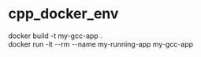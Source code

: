 # cpp_docker_env
docker build -t my-gcc-app . <br>
docker run -it --rm --name my-running-app my-gcc-app
